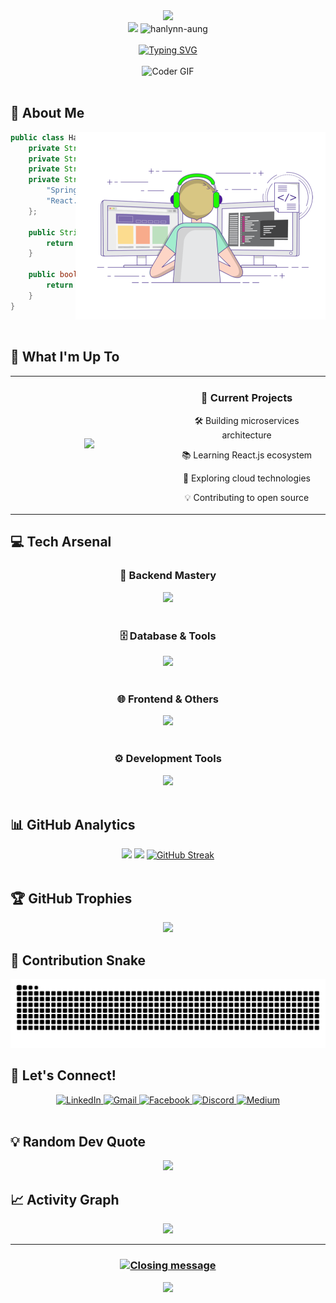 <div align="center">
  <img src="https://capsule-render.vercel.app/api?type=waving&color=gradient&customColorList=6,11,20&height=180&section=header&text=Han%20Lynn%20Aung&fontSize=42&fontColor=fff&animation=twinkling&fontAlignY=32"/>
</div>

<div align="center">
  <img src="https://visitor-badge.laobi.icu/badge?page_id=hanlynn-aung.hanlynn-aung&color=0891b2&style=flat-square&logo=github" />
  <img src="https://komarev.com/ghpvc/?username=hanlynn-aung&label=Profile%20views&color=0891b2&style=flat-square" alt="hanlynn-aung" />
</div>

<br>

<div align="center">
  <a href="https://git.io/typing-svg">
    <img src="https://readme-typing-svg.herokuapp.com?font=JetBrains+Mono&weight=600&size=28&duration=3000&pause=1000&color=02F7E8&center=true&vCenter=true&multiline=true&repeat=true&width=600&height=100&lines=Java+Backend+Developer+%F0%9F%9A%80;Spring+Boot+Enthusiast+%E2%98%95;Building+Scalable+Solutions+%F0%9F%8C%9F;From+Myanmar+%F0%9F%87%B2%F0%9F%87%B2+with+%E2%9D%A4%EF%B8%8F" alt="Typing SVG" />
  </a>
</div>

<br>

<div align="center">
  <img src="https://media.giphy.com/media/SWoSkN6DxTszqIKEqv/giphy.gif" alt="Coder GIF" width="400">
</div>

<br>

## 🎯 About Me

<img align="right" alt="Coding" width="400" src="https://raw.githubusercontent.com/devSouvik/devSouvik/master/gif3.gif">

```java
public class HanLynnAung {
    private String name = "Han Lynn Aung";
    private String role = "Java Backend Developer";
    private String location = "Myanmar 🇲🇲";
    private String[] currentFocus = {
        "Spring Boot", "Microservices", 
        "React.js", "System Design"
    };
    
    public String getAmbition() {
        return "Building scalable solutions that make a difference!";
    }
    
    public boolean isAvailableForOpportunities() {
        return true;
    }
}
```

<br clear="right"/>

## 🚀 What I'm Up To

<div align="center">
  <table>
    <tr>
      <td align="center" width="50%">
        <img src="https://github-readme-stats.vercel.app/api/pin/?username=hanlynn-aung&theme=tokyonight&border_radius=10" />
      </td>
      <td align="center" width="50%">
        <h3>🔭 Current Projects</h3>
        <p>🛠️ Building microservices architecture</p>
        <p>📚 Learning React.js ecosystem</p>
        <p>🌱 Exploring cloud technologies</p>
        <p>💡 Contributing to open source</p>
      </td>
    </tr>
  </table>
</div>

## 💻 Tech Arsenal

<div align="center">
  <h3>🎯 Backend Mastery</h3>
  <img src="https://skillicons.dev/icons?i=java,spring,maven,gradle,hibernate" />
  <br><br>
  
  <h3>🗄️ Database & Tools</h3>
  <img src="https://skillicons.dev/icons?i=mysql,mongodb,postgresql,redis,docker" />
  <br><br>
  
  <h3>🌐 Frontend & Others</h3>
  <img src="https://skillicons.dev/icons?i=react,javascript,html,css,bootstrap,tailwind" />
  <br><br>
  
  <h3>⚙️ Development Tools</h3>
  <img src="https://skillicons.dev/icons?i=vscode,git,github,postman,linux,intellij" />
</div>

<br>

## 📊 GitHub Analytics

<div align="center">
  <img height="180em" src="https://github-readme-stats.vercel.app/api?username=hanlynn-aung&show_icons=true&theme=tokyonight&include_all_commits=true&count_private=true&border_radius=10"/>
  <img height="180em" src="https://github-readme-stats.vercel.app/api/top-langs/?username=hanlynn-aung&layout=compact&langs_count=8&theme=tokyonight&border_radius=10"/>
  <a href="https://git.io/streak-stats"><img src="https://streak-stats.demolab.com?user=hanlynn-aung&theme=dark&border_radius=5&card_width=500" alt="GitHub Streak" /></a>
</div>

<br>

## 🏆 GitHub Trophies

<div align="center">
  <img src="https://github-profile-trophy.vercel.app/?username=hanlynn-aung&theme=tokyonight&no-frame=true&no-bg=false&margin-w=4&row=2&column=4" />
</div>

## 🐍 Contribution Snake

<div align="center">
  <img alt="snake eating my contributions" src="https://github.com/hanlynn-aung/hanlynn-aung/blob/output/github-contribution-grid-snake-dark.svg" />
</div>

## 🤝 Let's Connect!

<div align="center">
  <a href="https://www.linkedin.com/in/hanlynn-aung/" target="_blank">
    <img src="https://img.shields.io/badge/LinkedIn-0077B5?style=for-the-badge&logo=linkedin&logoColor=white" alt="LinkedIn"/>
  </a>
  <a href="mailto:hanlynnaung1997@gmail.com" target="_blank">
    <img src="https://img.shields.io/badge/Gmail-D14836?style=for-the-badge&logo=gmail&logoColor=white" alt="Gmail"/>
  </a>
  <a href="https://m.facebook.com/profile.php/?id=100010450033197" target="_blank">
    <img src="https://img.shields.io/badge/Facebook-1877F2?style=for-the-badge&logo=facebook&logoColor=white" alt="Facebook"/>
  </a>
  <a href="https://discord.gg/natrix_h" target="_blank">
    <img src="https://img.shields.io/badge/Discord-7289DA?style=for-the-badge&logo=discord&logoColor=white" alt="Discord"/>
  </a>
  <a href="https://medium.com/@hanlynnaung1997" target="_blank">
    <img src="https://img.shields.io/badge/Medium-12100E?style=for-the-badge&logo=medium&logoColor=white" alt="Medium"/>
  </a>
</div>

<br>

## 💡 Random Dev Quote

<div align="center">
  <img src="https://quotes-github-readme.vercel.app/api?type=horizontal&theme=tokyonight" />
</div>

## 📈 Activity Graph

<div align="center">
  <img src="https://github-readme-activity-graph.vercel.app/graph?username=hanlynn-aung&theme=tokyo-night&bg_color=1a1b27&color=70a5fd&line=bf91f3&point=38bdae&area=true&hide_border=true" />
</div>

---

<div align="center">
  <h3>
    <a href="https://git.io/typing-svg">
      <img src="https://readme-typing-svg.herokuapp.com?font=JetBrains+Mono&weight=600&size=20&duration=4000&pause=1000&color=02F7E8&center=true&vCenter=true&multiline=true&repeat=true&width=600&height=80&lines=Thanks+for+visiting+my+profile!+%F0%9F%91%8B;Let's+build+something+amazing+together!+%F0%9F%9A%80;Always+open+to+new+opportunities+%F0%9F%8C%9F" alt="Closing message" />
    </a>
  </h3>
</div>

<div align="center">
  <img src="https://capsule-render.vercel.app/api?type=waving&color=gradient&customColorList=6,11,20&height=100&section=footer"/>
</div>
